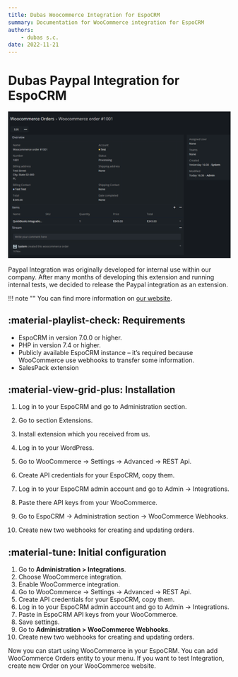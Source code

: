 ```yaml
---
title: Dubas Woocommerce Integration for EspoCRM
summary: Documentation for WooCommerce integration for EspoCRM
authors:
    - dubas s.c.
date: 2022-11-21
---
```

# Dubas Paypal Integration for EspoCRM
![WooCommerce Integration](../../images/woocommerce.png)

Paypal Integration was originally developed for internal use within our company. After many months of developing this extension and running internal tests, we decided to release the Paypal integration as an extension. 

!!! note ""
    You can find more information on [our website](https://devcrm.it/woocommerce).

## :material-playlist-check:  Requirements
- EspoCRM in version 7.0.0 or higher.
- PHP in version 7.4 or higher.
- Publicly available EspoCRM instance – it’s required because WooCommerce use webhooks to transfer some information.
- SalesPack extension

## :material-view-grid-plus: Installation
1.	Log in to your EspoCRM and go to Administration section.
2.	Go to section Extensions.
3. Install extension which you received from us.


4. Log in to your WordPress.
5. Go to WooCommerce -> Settings -> Advanced -> REST Api.
6. Create API credentials for your EspoCRM, copy them.
7. Log in to your EspoCRM admin account and go to Admin -> Integrations.
8. Paste there API keys from your WooCommerce.
9. Go to EspoCRM -> Administration section -> WooCommerce Webhooks.
10. Create new two webhooks for creating and updating orders.

## :material-tune: Initial configuration
1.	Go to **Administration > Integrations**.
2.	Choose WooCommerce integration.
3.	Enable WooCommerce integration.
4.	Go to WooCommerce -> Settings -> Advanced -> REST Api.
5.	Create API credentials for your EspoCRM, copy them.
6.	Log in to your EspoCRM admin account and go to Admin -> Integrations.
7.	Paste in EspoCRM API keys from your WooCommerce.
8.	Save settings.
9.	Go to **Administration > WooCommerce Webhooks**.
10.	Create new two webhooks for creating and updating orders.

Now you can start using WooCommerce in your EspoCRM. You can add WooCommerce Orders entity to your menu.
If you want to test Integration, create new Order on your WooCommerce website.
